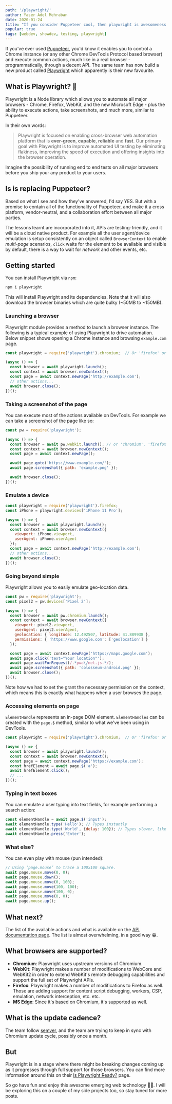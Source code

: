 ```yaml
---
path: '/playwright/'
author: Yaser Adel Mehraban
date: 2020-01-24
title: "If you consider Puppeteer cool, then playwright is awesomeness 😍"
popular: true
tags: [webdev, showdev, testing, playwright]
---
```

 
If you've ever used [Puppeteer](https://github.com/puppeteer/puppeteer), you'd know it enables you to control a Chrome instance (or any other Chrome DevTools Protocol based browser) and execute common actions, much like in a real browser - programmatically, through a decent API. The same team has now build a new product called [Playwright](https://github.com/microsoft/playwright) which apparently is their new favourite.

<!--more-->

## What is Playwright? 🤔

Playwright is a Node library which allows you to automate all major browsers - Chrome, Firefox, WebKit, and the new Microsoft Edge - plus the ability to execute actions, take screenshots, and much more, similar to Puppeteer.

In their own words:

> Playwright is focused on enabling cross-browser web automation platform that is **ever-green**, **capable**, **reliable** and **fast**. Our primary goal with Playwright is to improve automated UI testing by eliminating flakiness, improving the speed of execution and offering insights into the browser operation.

Imagine the possibility of running end to end tests on all major browsers before you ship your any product to your users.

## Is is replacing Puppeteer?

Based on what I see and how they've answered, I'd say YES. But with a promise to contain all of the functionality of Puppeteer, and make it a cross platform, vendor-neutral, and a collaboration effort between all major parties.

The lessons learnt are incorporated into it, APIs are testing-friendly, and it will be a cloud native product. For example all the user agent/device emulation is setup consistently on an object called `BrowserContext` to enable _multi-page_ scenarios, `click` waits for the element to be available and visible by default, there is a way to wait for _network_ and other events, etc.

## Getting started

You can install Playwright via `npm`:

```bash
npm i playwright
```

This will install Playwright and its dependencies. Note that it will also download the browser binaries which are quite bulky (~50MB to ~150MB).

### Launching a browser

Playwright module provides a method to launch a browser instance. The following is a typical example of using Playwright to drive automation. Below snippet shows opening a Chrome instance and browsing `example.com` page.

```js
const playwright = require('playwright').chromium;  // Or 'firefox' or 'webkit'.

(async () => {
  const browser = await playwright.launch();
  const context = await browser.newContext();
  const page = await context.newPage('http://example.com');
  // other actions...
  await browser.close();
})();
```

### Taking a screenshot of the page

You can execute most of the actions available on DevTools. For example we can take a screenshot of the page like so:

```js
const pw = require('playwright');

(async () => {
  const browser = await pw.webkit.launch(); // or 'chromium', 'firefox'
  const context = await browser.newContext();
  const page = await context.newPage();

  await page.goto('https://www.example.com/');
  await page.screenshot({ path: 'example.png' });

  await browser.close();
})();
```

### Emulate a device

```js
const playwright = require('playwright').firefox;  
const iPhone = playwright.devices['iPhone 11 Pro'];

(async () => {
  const browser = await playwright.launch();
  const context = await browser.newContext({
    viewport: iPhone.viewport,
    userAgent: iPhone.userAgent
  });
  const page = await context.newPage('http://example.com');
  // other actions...
  await browser.close();
})();
```

### Going beyond simple

Playwright allows you to easily emulate geo-location data.

```js
const pw = require('playwright');
const pixel2 = pw.devices['Pixel 2'];

(async () => {
  const browser = await pw.chromium.launch();
  const context = await browser.newContext({
    viewport: pixel2.viewport,
    userAgent: pixel2.userAgent,
    geolocation: { longitude: 12.492507, latitude: 41.889938 },
    permissions: { 'https://www.google.com': ['geolocation'] }
  });

  const page = await context.newPage('https://maps.google.com');
  await page.click('text="Your location"');
  await page.waitForRequest(/.*pwa\/net.js.*/);
  await page.screenshot({ path: 'colosseum-android.png' });
  await browser.close();
})();
```

Note how we had to set the grant the necessary  permission on the context, which means this is exactly what happens when a user browses the page.

### Accessing elements on page

`ElementHandle` represents an in-page DOM element. `ElementHandles` can be created with the `page.$` method, similar to what we've been using in DevTools.

```js
const playwright = require('playwright').chromium;  // Or 'firefox' or 'webkit'.

(async () => {
  const browser = await playwright.launch();
  const context = await browser.newContext();
  const page = await context.newPage('https://example.com');
  const hrefElement = await page.$('a');
  await hrefElement.click();
  // ...
})();
```

### Typing in text boxes

You can emulate a user typing into text fields, for example performing a search action:

```js
const elementHandle = await page.$('input');
await elementHandle.type('Hello'); // Types instantly
await elementHandle.type('World', {delay: 100}); // Types slower, like a user
await elementHandle.press('Enter');
```

### What else?

You can even play with mouse (pun intended):

```js
// Using ‘page.mouse’ to trace a 100x100 square.
await page.mouse.move(0, 0);
await page.mouse.down();
await page.mouse.move(0, 100);
await page.mouse.move(100, 100);
await page.mouse.move(100, 0);
await page.mouse.move(0, 0);
await page.mouse.up();
```

## What next?

The list of the available actions and what is available on the [API documentation page](https://github.com/microsoft/playwright/blob/master/docs/api.md). The list is almost overwhelming, in a good way 😁.

## What browsers are supported?

* **Chromium**: Playwright uses upstream versions of Chromium.
* **WebKit**: Playwright makes a number of modifications to WebCore and WebKit2 in order to extend WebKit's remote debugging capabilities and support the full set of Playwright APIs.
* **Firefox**: Playwright makes a number of modifications to Firefox as well. Those are adding support for content script debugging, workers, CSP, emulation, network interception, etc. etc.
* **MS Edge**: Since it's based on Chromium, it's supported as well.

## What is the update cadence?

The team follow [semver](https://semver.org/), and the team are trying to keep in sync with Chromium update cycle, possibly once a month.

## But

Playwright is in a stage where there might be breaking changes coming up as it progresses through full support for those browsers. You can find more information around this on their [Is Playwright Ready?](https://aslushnikov.github.io/isplaywrightready/) page.


So go have fun and enjoy this awesome emerging web technology 👍🏼. I will be exploring this on a couple of my side projects too, so stay tuned for more posts.